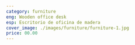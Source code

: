 ```yaml
---
category: furniture
eng: Wooden office desk
esp: Escritorio de oficina de madera
cover_image: ./images/furniture/furniture-1.jpg
price: 00.00
---
```

 
